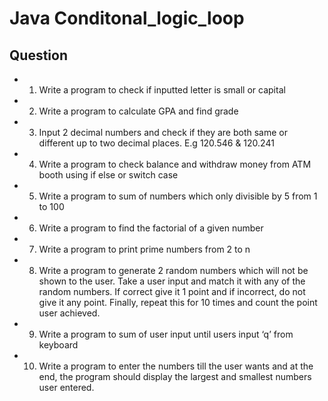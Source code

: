 # Java Conditonal_logic_loop

## Question

- 1. Write a program to check if inputted letter is small or capital

- 2. Write a program to calculate GPA and find grade

- 3. Input 2 decimal numbers and check if they are both same or different up to two decimal places. E.g 120.546 & 120.241

- 4. Write a program to check balance and withdraw money from ATM booth using if else or switch case

- 5. Write a program to sum of numbers which only divisible by 5 from 1 to 100

- 6. Write a program to find the factorial of a given number

- 7. Write a program to print prime numbers from 2 to n

- 8. Write a program to generate 2 random numbers which will not be shown to the user. Take a user input and match it with any of the random numbers. If correct give it 1 point and if incorrect, do not give it any point. Finally, repeat this for 10 times and count the point user achieved.

- 9. Write a program to sum of user input until users input ‘q’ from keyboard

- 10. Write a program to enter the numbers till the user wants and at the end, the program should display the largest and smallest numbers user entered.
